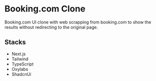 # Booking.com Clone
Booking.com UI clone with web scrapping from booking.com to show the results without redirecting to the original page.

## Stacks

- Next.js
- Tailwind
- TypeScript
- Oxylabs
- ShadcnUi
